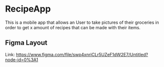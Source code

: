 # RecipeApp
This is a mobile app that allows an User to take pictures of their groceries in order to get x amount of recipes that can be made with their items.

## Figma Layout
Link: https://www.figma.com/file/swp4xnriCLr5UZeF1dW2E7/Untitled?node-id=0%3A1
